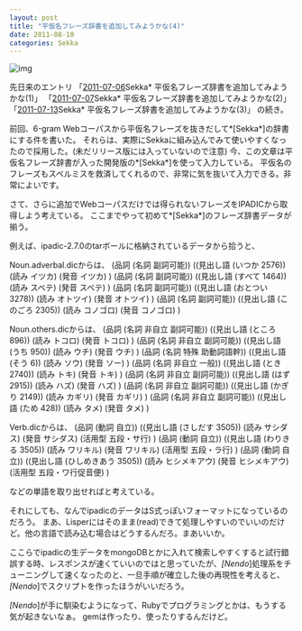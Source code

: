 ```yaml
---
layout: post
title: "平仮名フレーズ辞書を追加してみようかな(4)"
date: 2011-08-10
categories: Sekka
---
```

 ![img](http://mrg.bz/NbpKsE)

先日来のエントリ 
 「[2011-07-06](/blog-archive/2011/07/06/post/)Sekka* 平仮名フレーズ辞書を追加してみようかな(1)」
 「[2011-07-07](/blog-archive/2011/07/07/post/)Sekka* 平仮名フレーズ辞書を追加してみようかな(2)」
 「[2011-07-13](/blog-archive/2011/07/13/post/)Sekka* 平仮名フレーズ辞書を追加してみようかな(3)」
の続き。

前回、6-gram Webコーパスから平仮名フレーズを抜きだして*[Sekka*]の辞書にする件を書いた。
それらは、実際にSekkaに組み込んでみて使いやすくなったので採用した。(未だリリース版には入っていないので注意)
今、この文章は平仮名フレーズ辞書が入った開発版の*[Sekka*]を使って入力している。
平仮名のフレーズもスペルミスを救済してくれるので、非常に気を抜いて入力できる。非常によいです。

さて、さらに追加でWebコーパスだけでは得られないフレーズをIPADICから取得しよう考えている。
ここまでやって初めて*[Sekka*]のフレーズ辞書データが揃う。

例えば、ipadic-2.7.0のtarボールに格納されているデータから拾うと、

Noun.adverbal.dicからは、
  (品詞 (名詞 副詞可能)) ((見出し語 (いつか 2576)) (読み イツカ) (発音 イツカ) )
  (品詞 (名詞 副詞可能)) ((見出し語 (すべて 1464)) (読み スベテ) (発音 スベテ) )
  (品詞 (名詞 副詞可能)) ((見出し語 (おとつい 3278)) (読み オトツイ) (発音 オトツイ) )
  (品詞 (名詞 副詞可能)) ((見出し語 (このごろ 2305)) (読み コノゴロ) (発音 コノゴロ) )

Noun.others.dicからは、
  (品詞 (名詞 非自立 副詞可能)) ((見出し語 (ところ 896)) (読み トコロ) (発音 トコロ) )
  (品詞 (名詞 非自立 副詞可能)) ((見出し語 (うち 950)) (読み ウチ) (発音 ウチ) )
  (品詞 (名詞 特殊 助動詞語幹)) ((見出し語 (そう 6)) (読み ソウ) (発音 ソー) )
  (品詞 (名詞 非自立 一般)) ((見出し語 (とき 2740)) (読み トキ) (発音 トキ) )
  (品詞 (名詞 非自立 副詞可能)) ((見出し語 (はず 2915)) (読み ハズ) (発音 ハズ) )
  (品詞 (名詞 非自立 副詞可能)) ((見出し語 (かぎり 2149)) (読み カギリ) (発音 カギリ) )
  (品詞 (名詞 非自立 副詞可能)) ((見出し語 (ため 428)) (読み タメ) (発音 タメ) )

Verb.dicからは、
  (品詞 (動詞 自立)) ((見出し語 (さしだす 3505)) (読み サシダス) (発音 サシダス) (活用型 五段・サ行) )
  (品詞 (動詞 自立)) ((見出し語 (わりきる 3505)) (読み ワリキル) (発音 ワリキル) (活用型 五段・ラ行) )
  (品詞 (動詞 自立)) ((見出し語 (ひしめきあう 3505)) (読み ヒシメキアウ) (発音 ヒシメキアウ) (活用型 五段・ワ行促音便) )

などの単語を取り出せればと考えている。

それにしても、なんでipadicのデータはS式っぽいフォーマットになっているのだろう。
まあ、Lisperにはそのまま(read)できて処理しやすいのでいいのだけど。他の言語で読み込む場合はどうするんだろ。まあいいか。

ここらでipadicの生データをmongoDBとかに入れて検索しやすくすると試行錯誤する時、レスポンスが速くていいのではと思っていたが、*[Nendo*]処理系をチューニングして速くなったのと、一旦手順が確立した後の再現性を考えると、*[Nendo*]でスクリプトを作ったほうがいいだろう。

*[Nendo*]が手に馴染むようになって、Rubyでプログラミングとかは、もうする気が起きないなぁ。
gemは作ったり、使ったりするんだけど。
